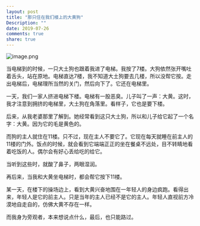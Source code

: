 ```yaml
---
layout: post
title: "那只住在我们楼上的大黄狗"
Description: ""
date: 2019-07-26
comments: true
share: true
---
```

![image.png](/assets/images/292372-7b45268f64e22511.png)


当电梯到的时候，一只大土狗也跟着我进了电梯。我按了7楼。大狗依然张开嘴吐着舌头，站在原地。电梯直达7楼，我不知道大土狗要去几楼，所以没帮它按。走出电梯后，电梯理所当然的关门，然后向下了。它还在电梯里。

一天，我们一家人挤进电梯下楼。电梯有一股恶臭。儿子叫了一声：大黄。这时，我才注意到拥挤的电梯里，大土狗在角落里。看样子，它也是要下楼。

后来，从我老婆那里了解到。她经常看到这只大土狗，所以和儿子给它起了一个名字：大黄。因为它的毛是黄色的。

而狗的主人就住在11楼。只不过，现在主人不要它了。它现在每天就睡在前主人的11楼的门外。饭点的时候，就会看到它端端正正的坐在餐桌不远处，目不转睛地看着吃饭的人。偶尔会有好心丢给吃的给它。

当听到这些时，就酸了鼻子，两眼湿润。

再后来，当我和大黄坐电梯时，都会帮它按下11楼。

某一天，在楼下的操场边上，看到大黄兴奋地围在一年轻人的身边疯跑。看得出来，年轻人是它的前主人。只是当年的主人已经不是它的主人。年轻人直视前方冷漠地自走自的，仿佛大黄不存在一样。

而我身为旁观者，本来想说点什么，最后，也只能路过。 